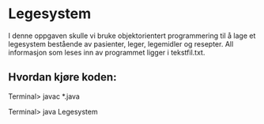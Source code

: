 # Legesystem

I denne oppgaven skulle vi bruke objektorientert programmering til å lage et
legesystem bestående av pasienter, leger, legemidler og resepter. All
informasjon som leses inn av programmet ligger i tekstfil.txt.

## Hvordan kjøre koden:
Terminal> javac *.java

Terminal> java Legesystem